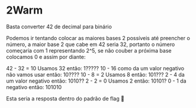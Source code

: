 # 2Warm

Basta converter 42 de decimal para binário

Podemos ir tentando colocar as maiores bases 2 possíveis até preencher o número, a maior base 2 que cabe em 42 seria 32, portanto o número começaria com 1 representando 2^5, se não couber a próxima base colocamos 0 e assim por diante:

42 - 32 = 10
Usamos 32 então: 1?????
10 - 16 como da um valor negativo não vamos usar então: 10????
10 - 8 = 2
Usamos 8 então: 101???
2 - 4 da um valor negativo então: 1010??
2 - 2 = 0
Usamos 2 então: 10101?
0 - 1 da negativo então: 101010

Esta seria a resposta dentro do padrão de flag 🐧